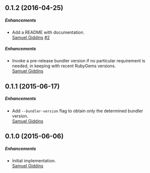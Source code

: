 ## 0.1.2 (2016-04-25)

##### Enhancements

* Add a README with documentation.  
  [Samuel Giddins](https://github.com/segiddins)
  [#2](https://github.com/bundler/postit/issues/2)

##### Enhancements

* Invoke a pre-release bundler version if no particular requirement is needed,
  in keeping with recent RubyGems versions.  
  [Samuel Giddins](https://github.com/segiddins)


## 0.1.1 (2015-06-17)

##### Enhancements

* Add `--bundler-version` flag to obtain only the determined bundler version.  
  [Samuel Giddins](https://github.com/segiddins)


## 0.1.0 (2015-06-06)

##### Enhancements

* Initial implementation.  
  [Samuel Giddins](https://github.com/segiddins)

